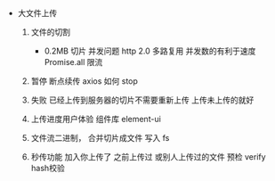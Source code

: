 - 大文件上传
    1. 文件的切割 
        - 0.2MB  切片
        并发问题 http 2.0 多路复用 并发数的有利于速度
        Promise.all 限流 
    2. 暂停 断点续传
        axios 如何 stop 

    3. 失败 已经上传到服务器的切片不需要重新上传
        上传未上传的就好
    4. 上传进度用户体验 组件库 element-ui 
    5. 文件流二进制， 合并切片成文件
        写入  fs 
    6. 秒传功能
        加入你上传了 之前上传过 或别人上传过的文件 
            预检 verify  hash校验 
        
